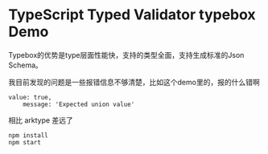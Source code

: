 TypeScript Typed Validator typebox Demo
===========================

Typebox的优势是type层面性能快，支持的类型全面，支持生成标准的Json Schema。

我目前发现的问题是一些报错信息不够清楚，比如这个demo里的，报的什么错啊

```
value: true,
    message: 'Expected union value'
```

相比 arktype 差远了

```
npm install
npm start
```
